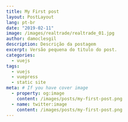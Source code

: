 ```yaml
---
title: My First post
layout: PostLayout
lang: pt-br
date: "2019-02-11"
image: /images/realtrade/realtrade_01.jpg
author: damoclesgil
description: Descrição da postagem
excerpt: Versão pequena do titulo do post.
categories:
  - vuejs
tags:
  - vuejs
  - vuepress
  - static site
meta: # If you have cover image
  - property: og:image
    content: /images/posts/my-first-post.png
  - name: twitter:image
    content: /images/posts/my-first-post.png
---
```

